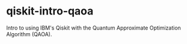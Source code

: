 # qiskit-intro-qaoa
Intro to using IBM's Qiskit with the Quantum Approximate Optimization Algorithm (QAOA).
